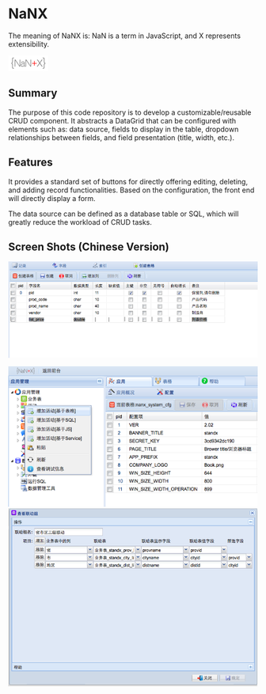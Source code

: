 # NaNX
The meaning of NaNX is: NaN is a term in JavaScript, and X represents extensibility.


![image info](./Documents/nanx_logo.png)

## Summary

The purpose of this code repository is to develop a customizable/reusable CRUD component. It abstracts a DataGrid that can be configured with elements such as: data source, fields to display in the table, dropdown relationships between fields, and field presentation (title, width, etc.).

## Features
It provides a standard set of buttons for directly offering editing, deleting, and adding record functionalities. Based on the configuration, the front end will directly display a form.

The data source can be defined as a database table or SQL, which will greatly reduce the workload of CRUD tasks.

## Screen Shots (Chinese Version)

![image info](./Documents/chinese/nanx_table_prodlist.png)

![image info](./Documents/chinese/nanx_create_table_activity_1.png)
![image info](./Documents/chinese/nanx_add_trigger_group_2.png)
